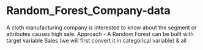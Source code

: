 # Random_Forest_Company-data
A cloth manufacturing company is interested to know about the segment or attributes causes high sale.  Approach - A Random Forest can be built with target variable Sales (we will first convert it in categorical variable) &amp; all
